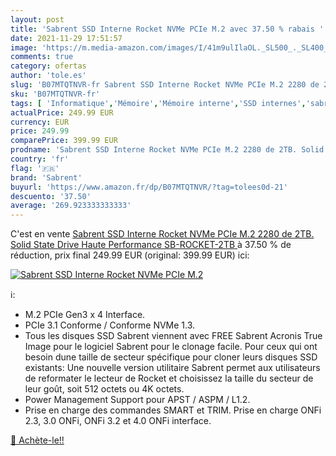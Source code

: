 ```yaml
---
layout: post
title: 'Sabrent SSD Interne Rocket NVMe PCIe M.2 avec 37.50 % rabais '
date: 2021-11-29 17:51:57
image: 'https://m.media-amazon.com/images/I/41m9ulIlaOL._SL500_._SL400_.jpg'
comments: true
category: ofertas
author: 'tole.es'
slug: 'B07MTQTNVR-fr Sabrent SSD Interne Rocket NVMe PCIe M.2 2280 de 2TB....'
sku: 'B07MTQTNVR-fr'
tags: [ 'Informatique','Mémoire','Mémoire interne','SSD internes','sabrent', ]
actualPrice: 249.99 EUR
currency: EUR
price: 249.99
comparePrice: 399.99 EUR
prodname: 'Sabrent SSD Interne Rocket NVMe PCIe M.2 2280 de 2TB. Solid State Drive Haute Performance  SB-ROCKET-2TB '
country: 'fr'
flag: '🇫🇷'
brand: 'Sabrent'
buyurl: 'https://www.amazon.fr/dp/B07MTQTNVR/?tag=tolees0d-21'
descuento: '37.50'
average: '269.923333333333'
---
```


C'est en vente [Sabrent SSD Interne Rocket NVMe PCIe M.2 2280 de 2TB. Solid State Drive Haute Performance  SB-ROCKET-2TB ](https://www.amazon.fr/dp/B07MTQTNVR/?tag=tolees0d-21)  à  37.50 % de réduction, prix final  249.99 EUR (original: 399.99 EUR) ici:

[![Sabrent SSD Interne Rocket NVMe PCIe M.2](https://m.media-amazon.com/images/I/41m9ulIlaOL._SL500_._SL400_.jpg)](https://www.amazon.fr/dp/B07MTQTNVR/?tag=tolees0d-21)

ℹ️:

- M.2 PCIe Gen3 x 4 Interface.
- PCIe 3.1 Conforme / Conforme NVMe 1.3.
- Tous les disques SSD Sabrent viennent avec FREE Sabrent Acronis True Image pour le logiciel Sabrent pour le clonage facile. Pour ceux qui ont besoin dune taille de secteur spécifique pour cloner leurs disques SSD existants: Une nouvelle version utilitaire Sabrent permet aux utilisateurs de reformater le lecteur de Rocket et choisissez la taille du secteur de leur goût, soit 512 octets ou 4K octets.
- Power Management Support pour APST / ASPM / L1.2.
- Prise en charge des commandes SMART et TRIM. Prise en charge ONFi 2.3, 3.0 ONFi, ONFi 3.2 et 4.0 ONFi interface.

[🛒 Achète-le!!](https://www.amazon.fr/dp/B07MTQTNVR/?tag=tolees0d-21)
